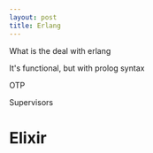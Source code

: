 ```yaml
---
layout: post
title: Erlang
---
```


What is the deal with erlang

It's functional, but with prolog syntax

OTP

Supervisors

# Elixir